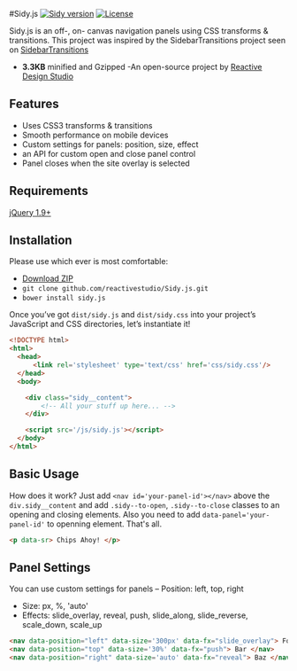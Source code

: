 #Sidy.js
[![Sidy version](http://img.shields.io/badge/Sidy.js-v1.1.0-brightgreen.svg)](http://Sidyjs.org) [![License](http://img.shields.io/badge/License-MIT-brightgreen.svg)](http://opensource.org/licenses/MIT)

Sidy.js is an off-, on- canvas navigation panels using CSS transforms & transitions. This project was inspired by the SidebarTransitions project seen on [SidebarTransitions](https://github.com/codrops/SidebarTransitions)

- **3.3KB** minified and Gzipped
-An open-source project by [Reactive Design Studio](https://twitter.com/reactive_studio)



Features
------------
 - Uses CSS3 transforms & transitions
 - Smooth performance on mobile devices
 - Custom settings for panels: position, size, effect
 - an API for custom open and close panel control
 - Panel closes when the site overlay is selected

Requirements
------------
[jQuery 1.9+](http://jquery.com/)


Installation
------------

Please use which ever is most comfortable:

- [Download ZIP](https://github.com/reactivestudio/Sidy.js/archive/master.zip)
- `git clone github.com/reactivestudio/Sidy.js.git`
- `bower install sidy.js`

Once you’ve got `dist/sidy.js` and `dist/sidy.css`  into your project’s JavaScript and CSS directories, let’s instantiate it!

```html
<!DOCTYPE html>
<html>
  <head>
      <link rel='stylesheet' type='text/css' href='css/sidy.css'/>
  </head>
  <body>

    <div class="sidy__content">
        <!-- All your stuff up here... -->
    </div>

    <script src='/js/sidy.js'></script>
  </body>
</html>
```

Basic Usage
-----------

How does it work? Just add `<nav id='your-panel-id'></nav>` above the `div.sidy__content` and add `.sidy--to-open`, `.sidy--to-close` classes to an opening and closing elements. Also you need to add `data-panel='your-panel-id'` to openning element. That's all.
```html
<p data-sr> Chips Ahoy! </p>
```

Panel Settings
--------------

You can use custom settings for panels
 – Position: left, top, right
 - Size: px, %, 'auto'
 - Effects: slide_overlay, reveal, push, slide_along, slide_reverse, scale_down, scale_up

```html
<nav data-position="left" data-size='300px' data-fx="slide_overlay"> Foo </nav>
<nav data-position="top" data-size='30%' data-fx="push"> Bar </nav>
<nav data-position="right" data-size='auto' data-fx="reveal"> Baz </nav>
```
